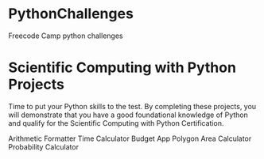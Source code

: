 # PythonChallenges
Freecode Camp python challenges
# Scientific Computing with Python Projects

Time to put your Python skills to the test. By completing these projects, you will demonstrate that you have a good foundational knowledge of Python and qualify for the Scientific Computing with Python Certification.

Arithmetic Formatter 
Time Calculator
Budget App
Polygon Area Calculator
Probability Calculator
